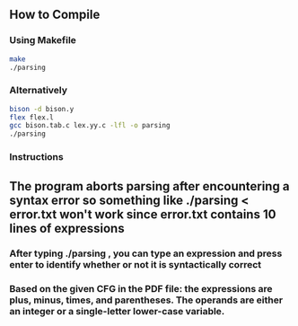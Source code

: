 ## How to Compile


### Using Makefile

```bash
make
./parsing
```

### Alternatively

```bash
bison -d bison.y
flex flex.l
gcc bison.tab.c lex.yy.c -lfl -o parsing
./parsing
```

### Instructions

## The program aborts parsing after encountering a syntax error so something like ./parsing < error.txt won't work since error.txt contains 10 lines of expressions
### After typing ./parsing , you can type an expression and press enter to identify whether or not it is syntactically correct
### Based on the given CFG in the PDF file: the expressions are plus, minus, times, and parentheses. The operands are either an integer or a single-letter lower-case variable.

